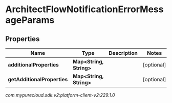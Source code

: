 # ArchitectFlowNotificationErrorMessageParams


## Properties

| Name | Type | Description | Notes |
| ------------ | ------------- | ------------- | ------------- |
| **additionalProperties** | **Map&lt;String, String&gt;** |  |  [optional] |
| **getAdditionalProperties** | **Map&lt;String, String&gt;** |  |  [optional] |




_com.mypurecloud.sdk.v2:platform-client-v2:229.1.0_
